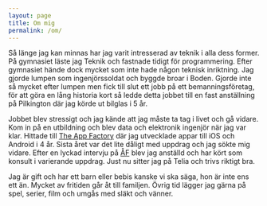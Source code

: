 ```yaml
---
layout: page
title: Om mig
permalink: /om/
---
```

Så länge jag kan minnas har jag varit intresserad av teknik i alla dess former. På gymnasiet läste jag Teknik och fastnade tidigt för programmering. Efter gymnasiet hände dock mycket som inte hade någon teknisk inriktning. Jag gjorde lumpen som ingenjörssoldat och byggde broar i Boden. Gjorde inte så mycket efter lumpen men fick till slut ett jobb på ett bemanningsföretag, för att göra en lång historia kort så ledde detta jobbet till en fast anställning på Pilkington där jag körde ut bilglas i 5 år.

Jobbet blev stressigt och jag kände att jag måste ta tag i livet och gå vidare. Kom in på en utbildning och blev data och elektronik ingenjör när jag var klar. Hittade till [The App Factory](http://www.theappfactory.se/) där jag utvecklade appar till iOS och Android i 4 år. Sista året var det lite dåligt med uppdrag och jag sökte mig vidare. Efter en lyckad intervju på [ÅF](http://www.afconsult.com/) blev jag anställd och har kört som konsult i varierande uppdrag. Just nu sitter jag på Telia och trivs riktigt bra.

Jag är gift och har ett barn eller bebis kanske vi ska säga, hon är inte ens ett än. Mycket av fritiden går åt till familjen. Övrig tid lägger jag gärna på spel, serier, film och umgås med släkt och vänner.